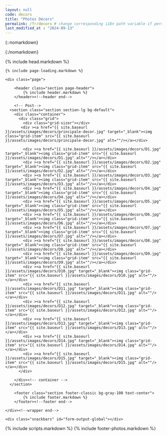```yaml
---
layout: null
code: decors
title: "Photos Décors"
permalink: /fr/decors # change corresponding i18n path variable if permalink changed here!
last_modified_at : "2024-09-13"
---
```

{::nomarkdown}
<!DOCTYPE html>
{:/nomarkdown}
<html class="wide wow-animation" lang="fr">
{% include head.markdown %}

<body>
	
	{% include page-loading.markdown %}

	<div class="page">
			
		<header class="section page-header">
			{% include header.markdown %}
		</header><!--header end-->

		<!-- Post-->
      <section class="section section-lg bg-default">
        <div class="container">
          <div class="grid">
            <div class="grid-sizer"></div>
           <div ><a href="{{ site.baseurl }}/assets/images/decors/principale-decor.jpg" target="_blank"><img class="grid-item" src="{{ site.baseurl }}/assets/images/decors/principale-decor.jpg" alt=""/></a></div>

            <div ><a href="{{ site.baseurl }}/assets/images/decors/D1.jpg" target="_blank"><img class="grid-item" src="{{ site.baseurl }}/assets/images/decors/D1.jpg" alt=""/></a></div>
            <div ><a href="{{ site.baseurl }}/assets/images/decors/D2.jpg" target="_blank"><img class="grid-item" src="{{ site.baseurl }}/assets/images/decors/D2.jpg" alt=""/></a></div>
            <div ><a href="{{ site.baseurl }}/assets/images/decors/D3.jpg" target="_blank"><img class="grid-item" src="{{ site.baseurl }}/assets/images/decors/D3.jpg" alt=""/></a></div>
            <div ><a href="{{ site.baseurl }}/assets/images/decors/D4.jpg" target="_blank"><img class="grid-item" src="{{ site.baseurl }}/assets/images/decors/D4.jpg" alt=""/></a></div>
            <div ><a href="{{ site.baseurl }}/assets/images/decors/D5.jpg" target="_blank"><img class="grid-item" src="{{ site.baseurl }}/assets/images/decors/D5.jpg" alt=""/></a></div>
            <div ><a href="{{ site.baseurl }}/assets/images/decors/D6.jpg" target="_blank"><img class="grid-item" src="{{ site.baseurl }}/assets/images/decors/D6.jpg" alt=""/></a></div>
            <div ><a href="{{ site.baseurl }}/assets/images/decors/D7.jpg" target="_blank"><img class="grid-item" src="{{ site.baseurl }}/assets/images/decors/D7.jpg" alt=""/></a></div>
            <div ><a href="{{ site.baseurl }}/assets/images/decors/D8.jpg" target="_blank"><img class="grid-item" src="{{ site.baseurl }}/assets/images/decors/D8.jpg" alt=""/></a></div>
            <div ><a href="{{ site.baseurl }}/assets/images/decors/D9.jpg" target="_blank"><img class="grid-item" src="{{ site.baseurl }}/assets/images/decors/D9.jpg" alt=""/></a></div>
            <div ><a href="{{ site.baseurl }}/assets/images/decors/D10.jpg" target="_blank"><img class="grid-item" src="{{ site.baseurl }}/assets/images/decors/D10.jpg" alt=""/></a></div>
            <div ><a href="{{ site.baseurl }}/assets/images/decors/D11.jpg" target="_blank"><img class="grid-item" src="{{ site.baseurl }}/assets/images/decors/D11.jpg" alt=""/></a></div>
            <div ><a href="{{ site.baseurl }}/assets/images/decors/D12.jpg" target="_blank"><img class="grid-item" src="{{ site.baseurl }}/assets/images/decors/D12.jpg" alt=""/></a></div>
            <div ><a href="{{ site.baseurl }}/assets/images/decors/D13.jpg" target="_blank"><img class="grid-item" src="{{ site.baseurl }}/assets/images/decors/D13.jpg" alt=""/></a></div>
            <div ><a href="{{ site.baseurl }}/assets/images/decors/D14.jpg" target="_blank"><img class="grid-item" src="{{ site.baseurl }}/assets/images/decors/D14.jpg" alt=""/></a></div>
            <div ><a href="{{ site.baseurl }}/assets/images/decors/D15.jpg" target="_blank"><img class="grid-item" src="{{ site.baseurl }}/assets/images/decors/D15.jpg" alt=""/></a></div>
          </div>

        </div><!-- container -->
      </section>

		<footer class="section footer-classic bg-gray-100 text-center">
			{% include footer.markdown %}
		</footer><!--footer end-->

	</div><!--wrapper end-->

	<div class="snackbars" id="form-output-global"></div>
{% include scripts.markdown %}
{% include footer-photos.markdown %}

</body>

</html>
